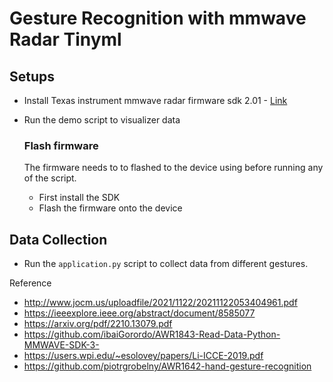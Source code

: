 # Gesture Recognition with mmwave Radar Tinyml
## Setups
- Install Texas instrument mmwave radar firmware sdk 2.01 - [Link](https://www.ti.com/tool/download/MMWAVE-SDK/02.01.00.04)
- Run the demo script to visualizer data 

    ### Flash firmware 
    The firmware needs to to flashed to the  device using before running  any of  the  script. 
    - First install the SDK 
    - Flash the firmware onto the device 

## Data Collection 
- Run the  `application.py` script to collect data from different gestures. 

Reference 
- http://www.jocm.us/uploadfile/2021/1122/20211122053404961.pdf
- https://ieeexplore.ieee.org/abstract/document/8585077
- https://arxiv.org/pdf/2210.13079.pdf
- https://github.com/ibaiGorordo/AWR1843-Read-Data-Python-MMWAVE-SDK-3-
- https://users.wpi.edu/~esolovey/papers/Li-ICCE-2019.pdf
- https://github.com/piotrgrobelny/AWR1642-hand-gesture-recognition